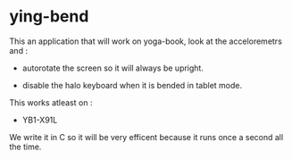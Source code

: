 # ying-bend

This an application that will work on yoga-book, look at the acceloremetrs and :

  * autorotate the screen so it will always be upright.
  
  * disable the halo keyboard when it is bended in tablet mode.

This works atleast on :

  * YB1-X91L

We write it in C so it will be very efficent because it runs once a second all the time.

